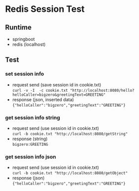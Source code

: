 # Redis Session Test

## Runtime
* springboot
* redis (localhost)

## Test
### set session info
* request send  (save session id in cookie.txt)  
` curl -v -I  -c cookie.txt "http://localhost:8080/hello?helloCaller=bigzero&greetingText=GREETING" `
* response (json, inserted data)   
` {"helloCaller":"bigzero","greetingText":"GREETING"} `

### get session info string
* request send  (use session id in cookie.txt)  
` curl -b cookie.txt "http://localhost:8080/getString" `
* response (string)  
` bigzero:GREETING `

### get session info json 
* request send  (use session id in cookie.txt)  
` curl -b cookie.txt "http://localhost:8080/getObject" `
* response (json)  
` {"helloCaller":"bigzero","greetingText":"GREETING"} `
